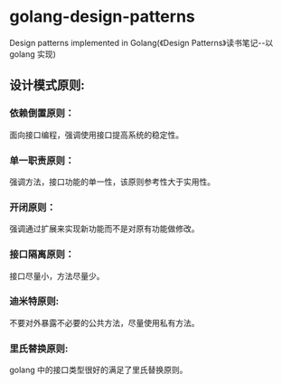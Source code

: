# golang-design-patterns

Design patterns implemented in Golang(《Design Patterns》读书笔记--以 golang 实现)


## 设计模式原则: 
### 依赖倒置原则：
面向接口编程，强调使用接口提高系统的稳定性。 
### 单一职责原则：
强调方法，接口功能的单一性，该原则参考性大于实用性。 
### 开闭原则：
强调通过扩展来实现新功能而不是对原有功能做修改。 
### 接口隔离原则：
接口尽量小，方法尽量少。 
### 迪米特原则:
不要对外暴露不必要的公共方法，尽量使用私有方法。 
### 里氏替换原则:
golang 中的接口类型很好的满足了里氏替换原则。
